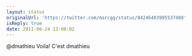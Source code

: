 ```yaml
---
layout: status
originalUrl: 'https://twitter.com/marcgg/status/84246403995537408'
isReply: true
date: 2011-06-24 13:08:02
---
```


@dmathieu Voila! C'est dmathieu
